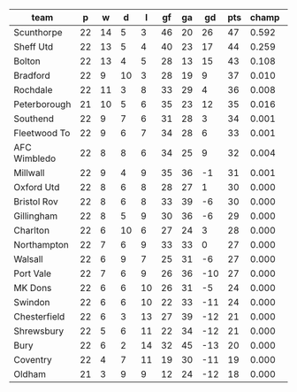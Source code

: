 |     team     | p  | w  | d  | l  | gf | ga | gd  | pts | champ | top2  | top3  | top4  |  5-7  | bot4  | bot3  | bot2  |
|--------------|----|----|----|----|----|----|-----|-----|-------|-------|-------|-------|-------|-------|-------|-------|
| Scunthorpe   | 22 | 14 |  5 |  3 | 46 | 20 |  26 |  47 | 0.592 | 0.838 | 0.940 | 0.973 | 0.025 | 0.000 | 0.000 | 0.000|
| Sheff Utd    | 22 | 13 |  5 |  4 | 40 | 23 |  17 |  44 | 0.259 | 0.627 | 0.822 | 0.907 | 0.079 | 0.000 | 0.000 | 0.000|
| Bolton       | 22 | 13 |  4 |  5 | 28 | 13 |  15 |  43 | 0.108 | 0.332 | 0.619 | 0.786 | 0.175 | 0.000 | 0.000 | 0.000|
| Bradford     | 22 |  9 | 10 |  3 | 28 | 19 |   9 |  37 | 0.010 | 0.043 | 0.130 | 0.268 | 0.387 | 0.000 | 0.000 | 0.000|
| Rochdale     | 22 | 11 |  3 |  8 | 33 | 29 |   4 |  36 | 0.008 | 0.045 | 0.129 | 0.263 | 0.383 | 0.001 | 0.000 | 0.000|
| Peterborough | 21 | 10 |  5 |  6 | 35 | 23 |  12 |  35 | 0.016 | 0.069 | 0.183 | 0.349 | 0.373 | 0.000 | 0.000 | 0.000|
| Southend     | 22 |  9 |  7 |  6 | 31 | 28 |   3 |  34 | 0.001 | 0.006 | 0.019 | 0.054 | 0.210 | 0.007 | 0.003 | 0.001|
| Fleetwood To | 22 |  9 |  6 |  7 | 34 | 28 |   6 |  33 | 0.001 | 0.007 | 0.025 | 0.065 | 0.244 | 0.005 | 0.002 | 0.001|
| AFC Wimbledo | 22 |  8 |  8 |  6 | 34 | 25 |   9 |  32 | 0.004 | 0.023 | 0.077 | 0.174 | 0.354 | 0.001 | 0.000 | 0.000|
| Millwall     | 22 |  9 |  4 |  9 | 35 | 36 |  -1 |  31 | 0.001 | 0.007 | 0.030 | 0.082 | 0.270 | 0.004 | 0.002 | 0.001|
| Oxford Utd   | 22 |  8 |  6 |  8 | 28 | 27 |   1 |  30 | 0.000 | 0.002 | 0.012 | 0.030 | 0.151 | 0.013 | 0.006 | 0.002|
| Bristol Rov  | 22 |  8 |  6 |  8 | 33 | 39 |  -6 |  30 | 0.000 | 0.001 | 0.003 | 0.012 | 0.076 | 0.044 | 0.025 | 0.011|
| Gillingham   | 22 |  8 |  5 |  9 | 30 | 36 |  -6 |  29 | 0.000 | 0.000 | 0.003 | 0.010 | 0.058 | 0.055 | 0.030 | 0.014|
| Charlton     | 22 |  6 | 10 |  6 | 27 | 24 |   3 |  28 | 0.000 | 0.001 | 0.004 | 0.015 | 0.083 | 0.035 | 0.019 | 0.008|
| Northampton  | 22 |  7 |  6 |  9 | 33 | 33 |   0 |  27 | 0.000 | 0.001 | 0.002 | 0.007 | 0.062 | 0.054 | 0.030 | 0.013|
| Walsall      | 22 |  6 |  9 |  7 | 25 | 31 |  -6 |  27 | 0.000 | 0.000 | 0.000 | 0.002 | 0.022 | 0.138 | 0.079 | 0.039|
| Port Vale    | 22 |  7 |  6 |  9 | 26 | 36 | -10 |  27 | 0.000 | 0.000 | 0.000 | 0.002 | 0.026 | 0.121 | 0.073 | 0.035|
| MK Dons      | 22 |  6 |  6 | 10 | 26 | 31 |  -5 |  24 | 0.000 | 0.000 | 0.000 | 0.001 | 0.016 | 0.175 | 0.108 | 0.058|
| Swindon      | 22 |  6 |  6 | 10 | 22 | 33 | -11 |  24 | 0.000 | 0.000 | 0.000 | 0.000 | 0.003 | 0.401 | 0.284 | 0.176|
| Chesterfield | 22 |  6 |  3 | 13 | 27 | 39 | -12 |  21 | 0.000 | 0.000 | 0.000 | 0.000 | 0.001 | 0.573 | 0.448 | 0.309|
| Shrewsbury   | 22 |  5 |  6 | 11 | 22 | 34 | -12 |  21 | 0.000 | 0.000 | 0.000 | 0.000 | 0.001 | 0.560 | 0.430 | 0.295|
| Bury         | 22 |  6 |  2 | 14 | 32 | 45 | -13 |  20 | 0.000 | 0.000 | 0.000 | 0.000 | 0.001 | 0.570 | 0.452 | 0.317|
| Coventry     | 22 |  4 |  7 | 11 | 19 | 30 | -11 |  19 | 0.000 | 0.000 | 0.000 | 0.000 | 0.000 | 0.661 | 0.543 | 0.396|
| Oldham       | 21 |  3 |  9 |  9 | 12 | 24 | -12 |  18 | 0.000 | 0.000 | 0.000 | 0.000 | 0.001 | 0.585 | 0.467 | 0.327|
